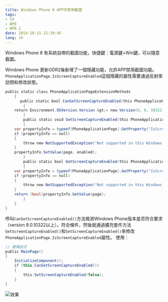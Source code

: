 ```yaml
---
title: Windows Phone 8 APP中禁用截圖
tags:
- C#
- WP8
- WP8.1
date: 2014-10-15 22:39:45
lang: zh
---
```


Windows Phone 8 有系統自帶的截圖功能，快捷鍵：電源鍵+Win鍵，可以隨意截圖。

Windows Phone 更新GDR2後新增了一個隱藏功能，允許APP禁用截圖功能。
`PhoneApplicationPage.IsScreenCaptureEnabled`這個隱藏的屬性需要通過反射來訪問和修改狀態。
<!--more-->
```csharp
public static class PhoneApplicationPageExtensionMethods
    {
　　　　public static bool CanSetScreenCaptureEnabled(this PhoneApplicationPage page)
        {
    return Environment.OSVersion.Version &gt;= new Version(8, 0, 10322);
        }
        public static void SetScreenCaptureEnabled(this PhoneApplicationPage page, bool enabled)
        {
    var propertyInfo = typeof(PhoneApplicationPage).GetProperty("IsScreenCaptureEnabled");
    if (propertyInfo == null)
    {
        throw new NotSupportedException("Not supported in this Windows Phone version!");
    }
    propertyInfo.SetValue(page, enabled);
        }
        public static bool GetScreenCaptureEnabled(this PhoneApplicationPage page)
        {
    var propertyInfo = typeof(PhoneApplicationPage).GetProperty("IsScreenCaptureEnabled");
    if (propertyInfo == null)
    {
        throw new NotSupportedException("Not supported in this Windows Phone version!");
    }
    return (bool)propertyInfo.GetValue(page);
        }
    }
}
```
呼叫`CanSetScreenCaptureEnabled()`方法檢測Windows Phone版本是否符合要求（version 8.0.10322以上）。符合條件，然後就通過擴充套件方法`GetScreenCaptureEnabled()`和`SetScreenCaptureEnabled()`來修改`PhoneApplicationPage.IsScreenCaptureEnabled`屬性。
使用：

```csharp
// 建構函式
public MainPage()
{
    InitializeComponent();
    if (this.CanSetScreenCaptureEnabled())
    {
        this.SetScreenCaptureEnabled(false);
    }
}
```
![效果](https://cdn.patrickwu.space/posts/dev/wp/stop-wp8-screenshot.jpg)